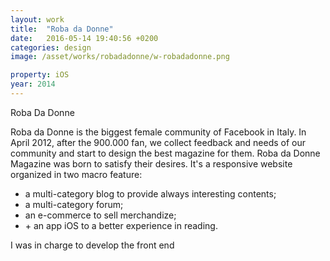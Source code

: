 ```yaml
---
layout: work
title:  "Roba da Donne"
date:   2016-05-14 19:40:56 +0200
categories: design
image: /asset/works/robadadonne/w-robadadonne.png

property: iOS
year: 2014
---
```


Roba Da Donne

Roba da Donne is the biggest female community of Facebook in Italy. In April 2012, after the 900.000 fan, we collect feedback and needs of our community and start to design the best magazine for them.
Roba da Donne Magazine was born to satisfy their desires. It's a responsive website organized in two macro feature:
- a multi-category blog to provide always interesting contents;
- a multi-category forum;
- an e-commerce to sell merchandize;
- \+ an app iOS to a better experience in reading.

I was in charge to develop the front end
